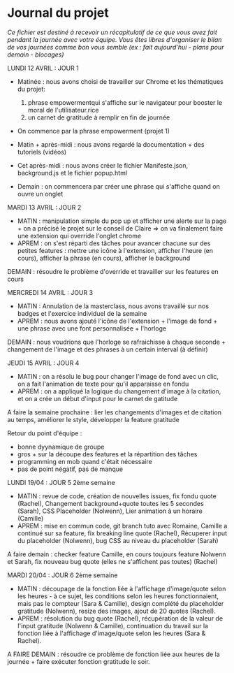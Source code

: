 # Journal du projet

*Ce fichier est destiné à recevoir un récapitulatif de ce que vous avez fait pendant la journée avec votre équipe. Vous êtes libres d'organiser le bilan de vos journées comme bon vous semble (ex : fait aujourd'hui - plans pour demain - blocages)*


LUNDI 12 AVRIL : JOUR 1 
- Matinée : nous avons choisi de travailler sur Chrome et les thématiques du projet:
    1) phrase empowermentqui s'affiche sur le navigateur pour booster le moral de l'utilisateur.rice
    2) un carnet de gratitude à remplir en fin de journée
- On commence par la phrase empowerment (projet 1)
- Matin + après-midi : nous avons regardé la documentation + des tutoriels (vidéos)
- Cet après-midi : nous avons créer le fichier Manifeste.json, background.js et le fichier popup.html

- Demain : on commencera par créer une phrase qui s'affiche quand on ouvre un onglet

MARDI 13 AVRIL : JOUR 2
- MATIN : manipulation simple du pop up et afficher une alerte sur la page + on a précisé le projet sur le conseil de Claire => on va finalement faire une extension qui override l'onglet chrome
- APREM : on s'est réparti des tâches pour avancer chacune sur des petites features : mettre une icône à l'extension, afficher l'heure (en cours), afficher la phrase (en cours), afficher le background

DEMAIN : résoudre le problème d'override et travailler sur les features en cours 

MERCREDI 14 AVRIL : JOUR 3
- MATIN : Annulation de la masterclass, nous avons travaillé sur nos badges et l'exercice individuel de la semaine
- APREM : nous avons ajouté l'icône de l'extension + l'image de fond + une phrase avec une font personnalisée + l'horloge

DEMAIN : nous voudrions que l'horloge se rafraichisse à chaque seconde + changement de l'image et des phrases à un certain interval (à définir)

JEUDI 15 AVRIL : JOUR 4
- MATIN : on a résolu le bug pour changer l'image de fond avec un clic, on a fait l'animation de texte pour qu'il apparaisse en fondu
- APREM : on a appliqué la logique du changement d'image à la citation, et on a crée un début d'input pour le carnet de gatitude

A faire la semaine prochaine : lier les changements d'images et de citation au temps, améliorer le style, développer la feature gratitude

Retour du point d'équipe : 
- bonne dyynamique de groupe
- gros + sur la découpe des features et la répartition des tâches 
- programming en mob quand c'était nécessaire 
- pas de point négatif, pas de manque

LUNDI 19/04 : JOUR 5 2ème semaine 
- MATIN : revue de code, création de nouvelles issues, fix fondu quote (Rachel), Changement background+quote toutes les 5 secondes (Sarah), CSS Placeholder (Nolwenn), Lier animation à un horaire (Camille) 
- APREM : mise en commun code, git branch tuto avec Romaine, Camille a continué sur sa feature, fix breaking line quote (Rachel), Récuperer input du placeholder (Nolwenn), bug CSS au niveau du placeholder (Sarah) 

A faire demain : checker feature Camille, en cours toujours feature Nolwenn et Sarah, fix nouveau bug quote (elles ne s'affichent pas toutes) (Rachel) 

MARDI 20/04 : JOUR 6 2ème semaine
- MATIN : découpage de la fonction liée à l'affichage d'image/quote selon les heures - à ce sujet, les conditions selon les heures fonctionnaient, mais pas le compteur (Sara & Camille), design complété du placeholder gratitude (Nolwenn), resize des images, ajout de 20 quotes (Rachel).
- APREM : résolution du bug quote (Rachel), récupération de la valeur de l'input gratitude (Nolwenn & Camille), continuation du travail sur la fonction liée à l'affichage d'image/quote selon les heures (Sara & Rachel).

A FAIRE DEMAIN : résoudre ce problème de fonction liée aux heures de la journée + faire exécuter fonction gratitude le soir.


